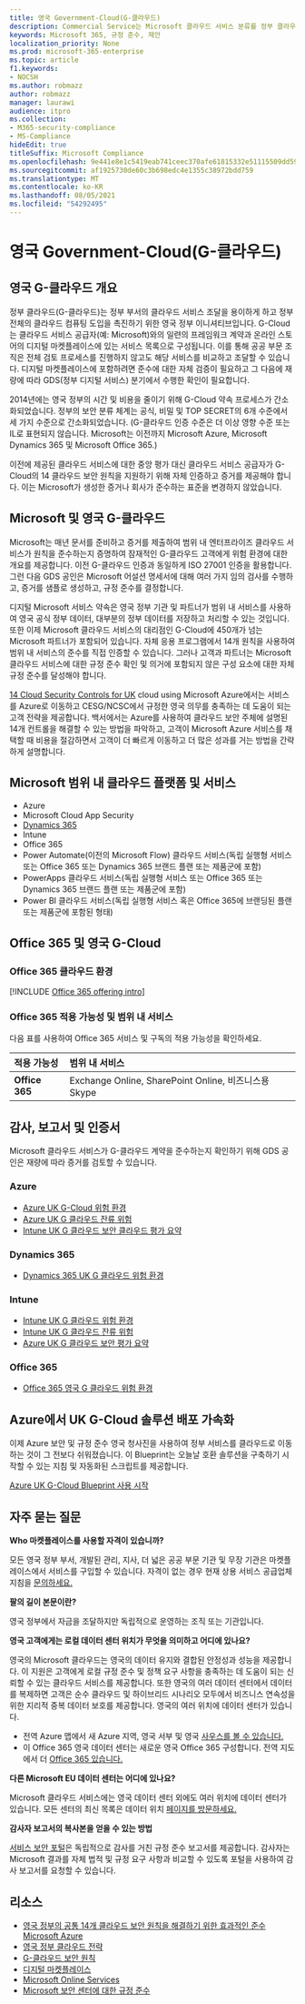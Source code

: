 ```yaml
---
title: 영국 Government-Cloud(G-클라우드)
description: Commercial Service는 Microsoft 클라우드 서비스 분류를 정부 클라우드 v.6으로 갱신했습니다.
keywords: Microsoft 365, 규정 준수, 제안
localization_priority: None
ms.prod: microsoft-365-enterprise
ms.topic: article
f1.keywords:
- NOCSH
ms.author: robmazz
author: robmazz
manager: laurawi
audience: itpro
ms.collection:
- M365-security-compliance
- MS-Compliance
hideEdit: true
titleSuffix: Microsoft Compliance
ms.openlocfilehash: 9e441e8e1c5419eab741ceec370afe61815332e51115509dd5974e9ea2984c22
ms.sourcegitcommit: af1925730de60c3b698edc4e1355c38972bdd759
ms.translationtype: MT
ms.contentlocale: ko-KR
ms.lasthandoff: 08/05/2021
ms.locfileid: "54292495"
---
```

# <a name="united-kingdom-government-cloud-g-cloud"></a>영국 Government-Cloud(G-클라우드)

## <a name="uk-g-cloud-overview"></a>영국 G-클라우드 개요

정부 클라우드(G-클라우드)는 정부 부서의 클라우드 서비스 조달을 용이하게 하고 정부 전체의 클라우드 컴퓨팅 도입을 촉진하기 위한 영국 정부 이니셔티브입니다. G-Cloud는 클라우드 서비스 공급자(예: Microsoft)와의 일련의 프레임워크 계약과 온라인 스토어의 디지털 마켓플레이스에 있는 서비스 목록으로 구성됩니다. 이를 통해 공공 부문 조직은 전체 검토 프로세스를 진행하지 않고도 해당 서비스를 비교하고 조달할 수 있습니다. 디지털 마켓플레이스에 포함하려면 준수에 대한 자체 검증이 필요하고 그 다음에 재량에 따라 GDS(정부 디지털 서비스) 분기에서 수행한 확인이 필요합니다.

2014년에는 영국 정부의 시간 및 비용을 줄이기 위해 G-Cloud 약속 프로세스가 간소화되었습니다. 정부의 보안 분류 체계는 공식, 비밀 및 TOP SECRET의 6개 수준에서 세 가지 수준으로 간소화되었습니다. (G-클라우드 인증 수준은 더 이상 영향 수준 또는 IL로 표현되지 않습니다. Microsoft는 이전까지 Microsoft Azure, Microsoft Dynamics 365 및 Microsoft Office 365.)

이전에 제공된 클라우드 서비스에 대한 중앙 평가 대신 클라우드 서비스 공급자가 G-Cloud의 14 클라우드 보안 원칙을 지원하기 위해 자체 인증하고 증거를 제공해야 합니다. 이는 Microsoft가 생성한 증거나 회사가 준수하는 표준을 변경하지 않았습니다.

## <a name="microsoft-and-uk-g-cloud"></a>Microsoft 및 영국 G-클라우드

Microsoft는 매년 문서를 준비하고 증거를 제출하여 범위 내 엔터프라이즈 클라우드 서비스가 원칙을 준수하는지 증명하여 잠재적인 G-클라우드 고객에게 위험 환경에 대한 개요를 제공합니다. 이전 G-클라우드 인증과 동일하게 ISO 27001 인증을 활용합니다. 그런 다음 GDS 공인은 Microsoft 어설션 명세서에 대해 여러 가지 임의 검사를 수행하고, 증거를 샘플로 생성하고, 규정 준수를 결정합니다.

디지털 Microsoft 서비스 약속은 영국 정부 기관 및 파트너가 범위 내 서비스를 사용하여 영국 공식 정부 데이터, 대부분의 정부 데이터를 저장하고 처리할 수 있는 것입니다. 또한 이제 Microsoft 클라우드 서비스의 대리점인 G-Cloud에 450개가 넘는 Microsoft 파트너가 포함되어 있습니다. 자체 응용 프로그램에서 14개 원칙을 사용하여 범위 내 서비스의 준수를 직접 인증할 수 있습니다. 그러나 고객과 파트너는 Microsoft 클라우드 서비스에 대한 규정 준수 확인 및 의거에 포함되지 않은 구성 요소에 대한 자체 규정 준수를 달성해야 합니다.

 [14 Cloud Security Controls for UK](https://azure.microsoft.com/resources/14-cloud-security-controls-for-uk-cloud-using-microsoft-azure/) cloud using Microsoft Azure에서는 서비스를 Azure로 이동하고 CESG/NCSC에서 규정한 영국 의무를 충족하는 데 도움이 되는 고객 전략을 제공합니다. 백서에서는 Azure를 사용하여 클라우드 보안 주체에 설명된 14개 컨트롤을 해결할 수 있는 방법을 파악하고, 고객이 Microsoft Azure 서비스를 채택할 때 비용을 절감하면서 고객이 더 빠르게 이동하고 더 많은 성과를 거는 방법을 간략하게 설명합니다.

## <a name="microsoft-in-scope-cloud-platforms--services"></a>Microsoft 범위 내 클라우드 플랫폼 및 서비스

- Azure
- Microsoft Cloud App Security
- [Dynamics 365](https://aka.ms/d365-compliance-list)
- Intune
- Office 365
- Power Automate(이전의 Microsoft Flow) 클라우드 서비스(독립 실행형 서비스 또는 Office 365 또는 Dynamics 365 브랜드 플랜 또는 제품군에 포함)
- PowerApps 클라우드 서비스(독립 실행형 서비스 또는 Office 365 또는 Dynamics 365 브랜드 플랜 또는 제품군에 포함)
- Power BI 클라우드 서비스(독립 실행형 서비스 혹은 Office 365에 브랜딩된 플랜 또는 제품군에 포함된 형태)

## <a name="office-365-and-uk-g-cloud"></a>Office 365 및 영국 G-Cloud

### <a name="office-365-cloud-environments"></a>Office 365 클라우드 환경

[!INCLUDE [Office 365 offering intro](../includes/o365-offering-introduction.md)]

### <a name="office-365-applicability-and-in-scope-services"></a>Office 365 적용 가능성 및 범위 내 서비스

다음 표를 사용하여 Office 365 서비스 및 구독의 적용 가능성을 확인하세요.

| **적용 가능성** | **범위 내 서비스** |
|:------------------|:----------------------|
| **Office 365** | Exchange Online, SharePoint Online, 비즈니스용 Skype |

## <a name="audits-reports-and-certificates"></a>감사, 보고서 및 인증서

Microsoft 클라우드 서비스가 G-클라우드 계약을 준수하는지 확인하기 위해 GDS 공인은 재량에 따라 증거를 검토할 수 있습니다.

### <a name="azure"></a>Azure

- [Azure UK G-Cloud 위험 환경](https://go.microsoft.com/fwlink/?linkid=2099702)
- [Azure UK G 클라우드 잔류 위험](https://go.microsoft.com/fwlink/?linkid=2099497)
- [Intune UK G 클라우드 보안 클라우드 평가 요약](https://go.microsoft.com/fwlink/?linkid=2099703)

### <a name="dynamics-365"></a>Dynamics 365

- [Dynamics 365 UK G 클라우드 위험 환경](https://go.microsoft.com/fwlink/?linkid=2099702)

### <a name="intune"></a>Intune

- [Intune UK G 클라우드 위험 환경](https://go.microsoft.com/fwlink/?linkid=2099702)
- [Intune UK G 클라우드 잔류 위험](https://aka.ms/IntuneUKGCloudResidualRisk)
- [Azure UK G 클라우드 보안 평가 요약](https://aka.ms/IntuneUKGCloudSecurityAssessmentSummary)

### <a name="office-365"></a>Office 365

- [Office 365 영국 G 클라우드 위험 환경](https://go.microsoft.com/fwlink/?linkid=2099702)

## <a name="accelerate-your-deployment-of-uk-g-cloud-solutions-on-azure"></a>Azure에서 UK G-Cloud 솔루션 배포 가속화

이제 Azure 보안 및 규정 준수 영국 청사진을 사용하여 정부 서비스를 클라우드로 이동하는 것이 그 전보다 쉬워졌습니다. 이 Blueprint는 오늘날 호환 솔루션을 구축하기 시작할 수 있는 지침 및 자동화된 스크립트를 제공합니다.

[Azure UK G-Cloud Blueprint 사용 시작](https://aka.ms/ukofficialblueprint)

## <a name="frequently-asked-questions"></a>자주 묻는 질문

**Who 마켓플레이스를 사용할 자격이 있습니까?**

모든 영국 정부 부서, 개발된 관리, 지사, 더 넓은 공공 부문 기관 및 무장 기관은 마켓플레이스에서 서비스를 구입할 수 있습니다. 자격이 없는 경우 현재 상용 서비스 공급업체 지침을 [문의하세요.](https://www.gov.uk/guidance/current-crown-commercial-service-suppliers-what-you-need-to-know)

**팔의 길이 본문이란?**

영국 정부에서 자금을 조달하지만 독립적으로 운영하는 조직 또는 기관입니다.

**영국 고객에게는 로컬 데이터 센터 위치가 무엇을 의미하고 어디에 있나요?**

영국의 Microsoft 클라우드는 영국의 데이터 유지와 결합된 안정성과 성능을 제공합니다. 이 지원은 고객에게 로컬 규정 준수 및 정책 요구 사항을 충족하는 데 도움이 되는 신뢰할 수 있는 클라우드 서비스를 제공합니다. 또한 영국의 여러 데이터 센터에서 데이터를 복제하면 고객은 순수 클라우드 및 하이브리드 시나리오 모두에서 비즈니스 연속성을 위한 지리적 중복 데이터 보호를 제공합니다. 영국의 여러 위치에 데이터 센터가 있습니다.

- 전역 Azure 맵에서 새 Azure 지역, 영국 서부 및 영국 [사우스를 볼 수 있습니다.](https://azuredatacentermap.azurewebsites.net/)
- 이 Office 365 영국 데이터 센터는 새로운 영국 Office 365 구성합니다. 전역 지도 에서 더 [Office 365 있습니다.](https://o365datacentermap.azurewebsites.net/)

**다른 Microsoft EU 데이터 센터는 어디에 있나요?**

Microsoft 클라우드 서비스에는 영국 데이터 센터 외에도 여러 위치에 데이터 센터가 있습니다. 모든 센터의 최신 목록은 데이터 위치 [페이지를 방문하세요.](https://www.microsoft.com/TrustCenter/Privacy/where-your-data-is-located)

**감사자 보고서의 복사본을 얻을 수 있는 방법**

[서비스 보안 포털](/microsoft-365/compliance/get-started-with-service-trust-portal)은 독립적으로 감사를 거친 규정 준수 보고서를 제공합니다. 감사자는 Microsoft 결과를 자체 법적 및 규정 요구 사항과 비교할 수 있도록 포털을 사용하여 감사 보고서를 요청할 수 있습니다.

## <a name="resources"></a>리소스

- [영국 정부의 공통 14개 클라우드 보안 원칙을 해결하기 위한 효과적인 준수 Microsoft Azure](https://aka.ms/complianceuk)
- [영국 정부 클라우드 전략](https://aka.ms/UK_govt_cloud_strategy)
- [G-클라우드 보안 원칙](https://aka.ms/UK-G-Cloud)
- [디지털 마켓플레이스](https://www.digitalmarketplace.service.gov.uk/)
- [Microsoft Online Services](https://aka.ms/Online-Services-Terms)
- [Microsoft 보안 센터에 대한 규정 준수](https://www.microsoft.com/trust-center/compliance/compliance-overview)
